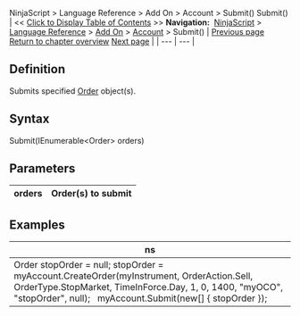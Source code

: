 ﻿
NinjaScript \> Language Reference \> Add On \> Account \> Submit()
Submit()
| \<\< [Click to Display Table of Contents](submit.md) \>\> **Navigation:**     [NinjaScript](ninjascript-1.md) \> [Language Reference](language_reference_wip-1.md) \> [Add On](add_on-1.md) \> [Account](account_class-1.md) \> Submit() | [Previous page](strategies_account-1.md) [Return to chapter overview](account_class-1.md) [Next page](barsrequest-1.md) |
| --- | --- |
## Definition
Submits specified [Order](order-1.md) object(s).
 
## Syntax
Submit(IEnumerable\<Order\> orders)
 
## Parameters
| orders | Order(s) to submit |
| --- | --- |

## 
## Examples
| ns |
| --- |
| Order stopOrder \= null; stopOrder \= myAccount.CreateOrder(myInstrument, OrderAction.Sell, OrderType.StopMarket, TimeInForce.Day, 1, 0, 1400, "myOCO", "stopOrder", null);   myAccount.Submit(new\[] { stopOrder }); |
